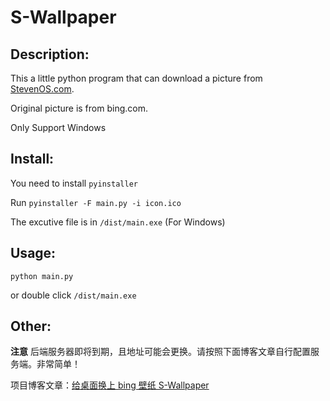 # S-Wallpaper

## Description:

This a little python program that can download a picture from [StevenOS.com](https://stevenos.com).

Original picture is from bing.com.

Only Support Windows

## Install:

You need to install `pyinstaller`

Run `pyinstaller -F main.py -i icon.ico`

The excutive file is in `/dist/main.exe` (For Windows)

## Usage:

`python main.py`

or double click `/dist/main.exe`

## Other:

**注意** 后端服务器即将到期，且地址可能会更换。请按照下面博客文章自行配置服务端。非常简单！

项目博客文章：[给桌面换上 bing 壁纸 S-Wallpaper](https://ryzenx.com/2021/06/S-Wallpaper/)
